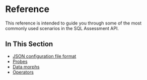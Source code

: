 # Reference

This reference is intended to guide you through some of the most commonly used scenarios in the SQL Assessment API.

## In This Section

- [JSON configuration file format](JSONConfiguration.md)
- [Probes](Probes/README.md)
- [Data morphs](DataMorphs/README.md)
- [Operators](Operators.md)